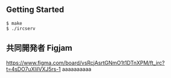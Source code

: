 ## Getting Started

```
$ make
$ ./ircserv
```

## 共同開発者 Figjam

https://www.figma.com/board/vsRcjAsrtGNmO1t1DTnXPM/ft_irc?t=4sDO7uXlilVXJ5rs-1
aaaaaaaaaa
